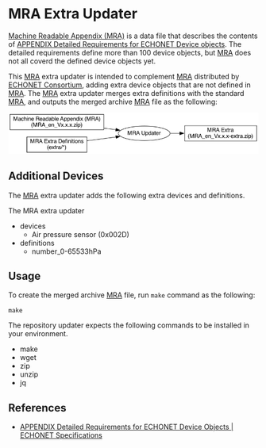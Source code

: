 # MRA Extra Updater

[Machine Readable Appendix (MRA)][mra] is a data file that describes the contents of [APPENDIX Detailed Requirements for ECHONET Device objects][app]. The detailed requirements define more than 100 device objects, but [MRA][mra] does not all coverd the defined device objects yet.

This [MRA][mra] extra updater is intended to complement [MRA][mra] distributed by [ECHONET Consortium][eneto], adding extra device objects that are not defined in [MRA][mra]. The [MRA][mra] extra updater merges extra definitions with the standard [MRA][mra], and outputs the merged archive [MRA][mra] file as the following:

![](img/mra-extra-flow.png)

## Additional Devices

The [MRA][mra] extra updater adds the following extra devices and definitions.

The MRA extra updater 

- devices
  - Air pressure sensor (0x002D)
- definitions
  - number_0-65533hPa

## Usage

To create the merged archive [MRA][mra] file, run `make` command as the following:

```
make
```

The repository updater expects the following commands to be installed in your environment.

- make
- wget
- zip
- unzip
- jq

## References

- [APPENDIX Detailed Requirements for ECHONET Device Objects | ECHONET Specifications]()

[mra]:https://echonet.jp/spec_mra_rp1_en/
[eneto]:https://echonet.jp/organization_en/
[app]:https://echonet.jp/spec-en/
